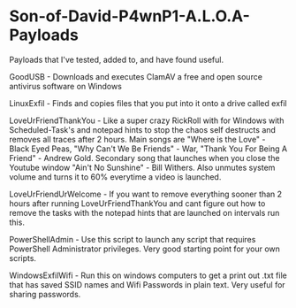 # Son-of-David-P4wnP1-A.L.O.A-Payloads
Payloads that I've tested, added to, and have found useful. 

GoodUSB - Downloads and executes ClamAV a free and open source antivirus software on Windows

LinuxExfil - Finds and copies files that you put into it onto a drive called exfil 

LoveUrFriendThankYou - Like a super crazy RickRoll with for Windows with Scheduled-Task's and notepad hints to stop the chaos self destructs and removes all traces after 2 hours. Main songs are "Where is the Love" - Black Eyed Peas, "Why Can't We Be Friends" - War, "Thank You For Being A Friend" - Andrew Gold. Secondary song that launches when you close the Youtube window "Ain't No Sunshine" - Bill Withers. Also unmutes system volume and turns it to 60% everytime a video is launched.

LoveUrFriendUrWelcome - If you want to remove everything sooner than 2 hours after running LoveUrFriendThankYou and cant figure out how to remove the tasks with the notepad hints that are launched on intervals run this.

PowerShellAdmin - Use this script to launch any script that requires PowerShell Administrator privileges. Very good starting point for your own scripts.

WindowsExfilWifi - Run this on windows computers to get a print out .txt file that has saved SSID names and Wifi Passwords in plain text. Very useful for sharing passwords.






